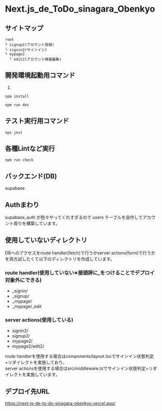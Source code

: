 # Next.js_de_ToDo_sinagara_Obenkyo

## サイトマップ

```
root
└ signup2(アカウント登録)
└ signin2(サインイン)
└ mypage2
  └ edit2(アカウント情報編集)
```

## 開発環境起動用コマンド

1.

```
npm install
```

```
npm run dev
```

## テスト実行用コマンド

```
npx jest
```
## 各種Lintなど実行
```
npm run check
```

## バックエンド(DB)

supabase

## Authまわり
supabase_auth が色々やってくれすぎるので users テーブルを自作してアカウント周りを構築しています。

## 使用していないディレクトリ
DBへのアクセスをroute handler(fetch)で行うかserver actions(form)で行うかを両方試したくて以下のディレクトリを作成しています。
### route handler(使用していない※接頭辞に_をつけることでデプロイ対象外にできる)
- _signin/
- _signup/
- _mypage/
- _mypage/_edit

### server actions(使用している)
- signin2/
- signup2/
- mypage2/
- mypage2/edit2/

route handlerを使用する場合はcomponents/layout.tsxでサインイン状態判定+リダイレクトを実施しており、  
server actionsを使用する場合はsrc/middleware.tsでサインイン状態判定+リダイレクトを実施しています。


## デプロイ先URL
https://next-js-de-to-do-sinagara-obenkyo.vercel.app/
